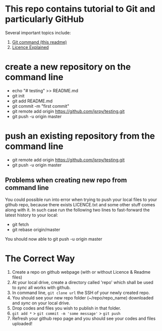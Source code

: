 # This repo contains tutorial to Git and particularly GitHub

Several important topics include:
1. [Git command (this readme)]()
2. [Licence Explained](licence_explanied.md)

# create a new repository on the command line
* echo "# testing" >> README.md
* git init
* git add README.md
* git commit -m "first commit"
* git remote add origin https://github.com/jsrpy/testing.git
* git push -u origin master

# push an existing repository from the command line
* git remote add origin https://github.com/jsrpy/testing.git
* git push -u origin master

## Problems when creating new repo from command line
You could possible run into error when trying to push your local files to your github repo, because there exists LICENCE.txt and some other stuff comes along with it.
In such case run the following two lines to fast-forward the latest history to your local:

* git fetch
* git rebase origin/master

You should now able to git push -u origin master

# The Correct Way

1. Create a repo on github webpage (with or without Licence & Readme files)
2. At your local drive, create a directory called 'repo' which shall be used to *sync* all works with github.
3. In command line, `git clone url` the SSH of your newly created repo.
4. You should see your new repo folder (~/repo/repo_name) downloaded and *sync* on your local drive.
5. Drop codes and files you wish to publish in that folder.
6. `git add *` > `git commit -m 'some message'` > `git push`
7. Refresh your github repo page and you should see your codes and files uploaded!
